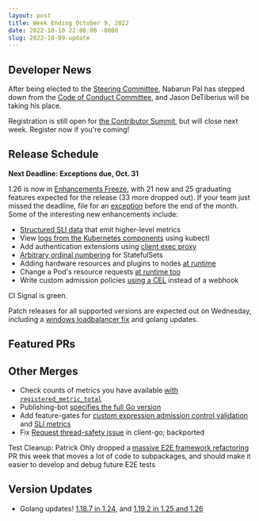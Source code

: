 ```yaml
---
layout: post
title: Week Ending October 9, 2022
date: 2022-10-10 22:00:00 -0000
slug: 2022-10-09-update
---
```


## Developer News

After being elected to the [Steering Committee](https://github.com/kubernetes/steering), Nabarun Pal has stepped down from the [Code of Conduct Committee](https://groups.google.com/a/kubernetes.io/g/dev/c/-GkPSa00BKw), and Jason DeTiberius will be taking his place.

Registration is still open for [the Contributor Summit](https://www.kubernetes.dev/events/2022/kcsna/registration/), but will close next week.  Register now if you're coming!

## Release Schedule

**Next Deadline: Exceptions due, Oct. 31**

1.26 is now in [Enhancements Freeze](https://groups.google.com/a/kubernetes.io/g/dev/c/U13asHGXMTE), with 21 new and 25 graduating features expected for the release (33 more dropped out).  If your team just missed the deadline, file for an [exception](https://github.com/kubernetes/sig-release/blob/master/releases/EXCEPTIONS.md) before the end of the month. Some of the interesting new enhancements include: 

* [Structured SLI data](https://github.com/kubernetes/enhancements/tree/master/keps/sig-instrumentation/3466-kubernetes-component-health-slis) that emit higher-level metrics
* View [logs from the Kubernetes components](https://github.com/kubernetes/enhancements/tree/master/keps/sig-windows/2258-node-service-log-viewer) using kubectl
* Add authentication extensions using [client exec proxy](https://github.com/nckturner/enhancements/tree/master/keps/sig-auth/2718-20210511-client-exec-proxy)
* [Arbitrary ordinal numbering](https://github.com/kubernetes/enhancements/tree/master/keps/sig-apps/3335-statefulset-slice) for StatefulSets
* Adding hardware resources and plugins to nodes [at runtime](https://github.com/kubernetes/enhancements/tree/master/keps/sig-node/3063-dynamic-resource-allocation)
* Change a Pod's resource requests [at runtime too](https://github.com/kubernetes/enhancements/tree/master/keps/sig-node/1287-in-place-update-pod-resources)
* Write custom admission policies [using a CEL](https://github.com/kubernetes/enhancements/tree/master/keps/sig-api-machinery/3488-cel-admission-control/README.md) instead of a webhook 

CI Signal is green.

Patch releases for all supported versions are expected out on Wednesday, including a [windows loadbalancer fix](https://github.com/kubernetes/kubernetes/pull/112840) and golang updates.

## Featured PRs


## Other Merges

* Check counts of metrics you have available [with `registered_metric_total`](https://github.com/kubernetes/kubernetes/pull/112907)
* Publishing-bot [specifies the full Go version](https://github.com/kubernetes/kubernetes/pull/112904)
* Add feature-gates for [custom expression admission control validation](https://github.com/kubernetes/kubernetes/pull/112792) and [SLI metrics](https://github.com/kubernetes/kubernetes/pull/112884)
* Fix [Request thread-safety issue](https://github.com/kubernetes/kubernetes/pull/112067) in client-go; backported

Test Cleanup: Patrick Ohly dropped a [massive E2E framework refactoring](https://github.com/kubernetes/kubernetes/pull/112043) PR this week that moves a lot of code to subpackages, and should make it easier to develop and debug future E2E tests

## Version Updates

* Golang updates! [1.18.7 in 1.24](https://github.com/kubernetes/kubernetes/pull/112903), and [1.19.2 in 1.25 and 1.26](https://github.com/kubernetes/kubernetes/pull/112902)
